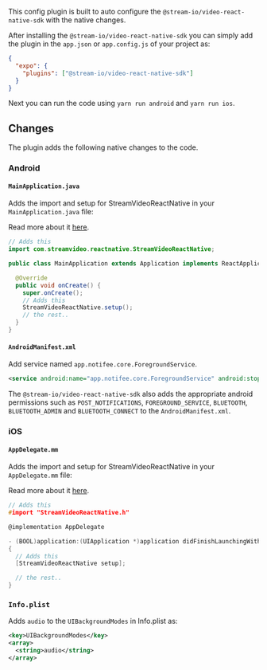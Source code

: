 This config plugin is built to auto configure the `@stream-io/video-react-native-sdk` with the native changes.

After installing the `@stream-io/video-react-native-sdk` you can simply add the plugin in the `app.json` or `app.config.js` of your project as:

```json
{
  "expo": {
    "plugins": ["@stream-io/video-react-native-sdk"]
  }
}
```

Next you can run the code using `yarn run android` and `yarn run ios`.

## Changes

The plugin adds the following native changes to the code.

### Android

#### `MainApplication.java`

Adds the import and setup for StreamVideoReactNative in your `MainApplication.java` file:

Read more about it [here](https://getstream.io/video/docs/reactnative/setup/installation/react-native/#add-stream-video-sdks-setup-method).

```java
// Adds this
import com.streamvideo.reactnative.StreamVideoReactNative;

public class MainApplication extends Application implements ReactApplication {

  @Override
  public void onCreate() {
    super.onCreate();
    // Adds this
    StreamVideoReactNative.setup();
    // the rest..
  }
}
```

#### `AndroidManifest.xml`

Add service named `app.notifee.core.ForegroundService`.

```xml
<service android:name="app.notifee.core.ForegroundService" android:stopWithTask="true" android:foregroundServiceType="shortService"/>
```

The `@stream-io/video-react-native-sdk` also adds the appropriate android permissions such as `POST_NOTIFICATIONS`, `FOREGROUND_SERVICE`, `BLUETOOTH`, `BLUETOOTH_ADMIN` and `BLUETOOTH_CONNECT` to the `AndroidManifest.xml`.

### iOS

#### `AppDelegate.mm`

Adds the import and setup for StreamVideoReactNative in your `AppDelegate.mm` file:

Read more about it [here](https://getstream.io/video/docs/reactnative/setup/installation/react-native/#add-stream-video-sdks-setup-method).

```c
// Adds this
#import "StreamVideoReactNative.h"

@implementation AppDelegate

- (BOOL)application:(UIApplication *)application didFinishLaunchingWithOptions:(NSDictionary *)launchOptions
{
  // Adds this
  [StreamVideoReactNative setup];

  // the rest..
}
```

### `Info.plist`

Adds `audio` to the `UIBackgroundModes` in Info.plist as:

```xml
<key>UIBackgroundModes</key>
<array>
  <string>audio</string>
</array>
```
